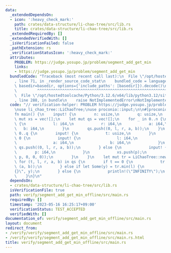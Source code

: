 ```yaml
---
data:
  _extendedDependsOn:
  - icon: ':heavy_check_mark:'
    path: crates/data-structure/li-chao-tree/src/lib.rs
    title: crates/data-structure/li-chao-tree/src/lib.rs
  _extendedRequiredBy: []
  _extendedVerifiedWith: []
  _isVerificationFailed: false
  _pathExtension: rs
  _verificationStatusIcon: ':heavy_check_mark:'
  attributes:
    PROBLEM: https://judge.yosupo.jp/problem/segment_add_get_min
    links:
    - https://judge.yosupo.jp/problem/segment_add_get_min
  bundledCode: "Traceback (most recent call last):\n  File \"/opt/hostedtoolcache/Python/3.12.6/x64/lib/python3.12/site-packages/onlinejudge_verify/documentation/build.py\"\
    , line 71, in _render_source_code_stat\n    bundled_code = language.bundle(stat.path,\
    \ basedir=basedir, options={'include_paths': [basedir]}).decode()\n          \
    \         ^^^^^^^^^^^^^^^^^^^^^^^^^^^^^^^^^^^^^^^^^^^^^^^^^^^^^^^^^^^^^^^^^^^^^^^^^^^^^^^^^\n\
    \  File \"/opt/hostedtoolcache/Python/3.12.6/x64/lib/python3.12/site-packages/onlinejudge_verify/languages/rust.py\"\
    , line 288, in bundle\n    raise NotImplementedError\nNotImplementedError\n"
  code: "// verification-helper: PROBLEM https://judge.yosupo.jp/problem/segment_add_get_min\n\
    \nuse li_chao_tree::LiChaoTree;\nuse proconio::input;\n\n#[proconio::fastout]\n\
    fn main() {\n    input! {\n        n: usize,\n        q: usize,\n    }\n    let\
    \ mut xs = vec![];\n    let mut qs = vec![];\n    for _ in 0..n {\n        input!\
    \ {\n            l: i64,\n            r: i64,\n            a: i64,\n         \
    \   b: i64,\n        }\n        qs.push((0, l, r, a, b));\n    }\n    for _ in\
    \ 0..q {\n        input! {\n            t: usize,\n        }\n        if t ==\
    \ 0 {\n            input! {\n                l: i64,\n                r: i64,\n\
    \                a: i64,\n                b: i64,\n            }\n           \
    \ qs.push((0, l, r, a, b));\n        } else {\n            input! {\n        \
    \        p: i64,\n            }\n            xs.push(p);\n            qs.push((1,\
    \ p, 0, 0, 0));\n        }\n    }\n    let mut tr = LiChaoTree::new(xs);\n   \
    \ for (t, l, r, a, b) in qs {\n        if t == 0 {\n            tr.add_segment(l..r,\
    \ (a, b));\n        } else if let Some(y) = tr.min(l) {\n            println!(\"\
    {}\", y);\n        } else {\n            println!(\"INFINITY\");\n        }\n\
    \    }\n}\n"
  dependsOn:
  - crates/data-structure/li-chao-tree/src/lib.rs
  isVerificationFile: true
  path: verify/segment_add_get_min_offline/src/main.rs
  requiredBy: []
  timestamp: '2023-05-16 16:25:17+09:00'
  verificationStatus: TEST_ACCEPTED
  verifiedWith: []
documentation_of: verify/segment_add_get_min_offline/src/main.rs
layout: document
redirect_from:
- /verify/verify/segment_add_get_min_offline/src/main.rs
- /verify/verify/segment_add_get_min_offline/src/main.rs.html
title: verify/segment_add_get_min_offline/src/main.rs
---
```

